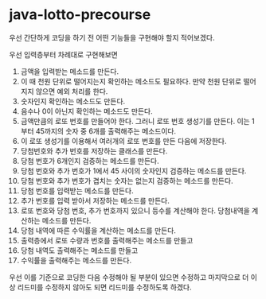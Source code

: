 # java-lotto-precourse

우선 간단하게 코딩을 하기 전 어떤 기능들을 구현해야 할지 적어보겠다.

우선 입력층부터 차례대로 구현해보면

1. 금액을 입력받는 메소드를 만든다.
2. 이 때 천원 단위로 떨어지는지 확인하는 메소드도 필요하다. 만약 천원 단위로 떨어지지 않으면 예외 처리를 한다.
3. 숫자인지 확인하는 메소드도 만든다.
4. 음수나 0이 아닌지 확인하는 메소드도 만든다.
5. 금액만큼의 로또 번호를 만들어야 한다. 그러니 로또 번호 생성기를 만든다. 이는 1부터 45까지의 숫자 중 6개를 출력해주는 메소드이다.
6. 이 로또 생성기를 이용해서 여러개의 로또 번호를 만든 다음에 저장한다.
7. 당첨번호와 추가 번호를 저장하는 클래스를 만든다.
8. 당첨 번호가 6개인지 검증하는 메소드를 만든다.
9. 당첨 번호와 추가 번호가 1에서 45 사이의 숫자인지 검증하는 메소드를 만든다.
10. 당첨 번호와 추가 번호가 겹치는 숫자는 없는지 검증하는 메소드를 만든다.
11. 당첨 번호를 입력받는 메소드를 만든다.
12. 추가 번호를 입력 받아서 저장하는 메소드를 만든다.
13. 로또 번호와 당첨 번호, 추가 번호까지 있으니 등수를 계산해야 한다. 당첨내역을 계산하는 메소드를 만든다.
14. 당첨 내역에 따른 수익률을 계산하는 메소드를 만든다.
15. 출력층에서 로또 수량과 번호를 출력해주는 메소드를 만들고
16. 당첨 내역도 출력해주는 메소드를 만들고
17. 수익률을 출력해주는 메소드를 만든다.

우선 이를 기준으로 코딩한 다음 수정해야 될 부분이 있으면 수정하고 마지막으로 더 이상 리드미를 수정하지 않아도 되면 리드미를 수정하도록 하겠다.
